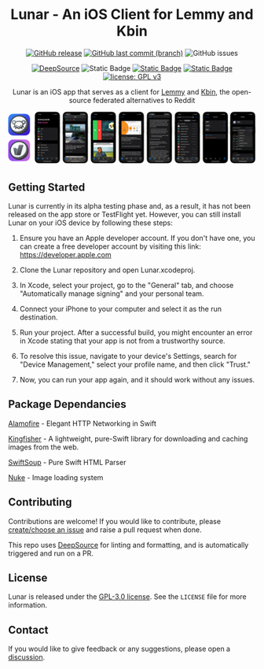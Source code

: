 <div align="center">
   
# Lunar - An iOS Client for Lemmy and Kbin

[![GitHub release](https://img.shields.io/github/v/release/mani-sh-reddy/Lunar-Lemmy-iOS)](https://github.com/mani-sh-reddy/Lunar-Lemmy-iOS/releases)
[![GitHub last commit (branch)](https://img.shields.io/github/last-commit/mani-sh-reddy/Lunar-Lemmy-iOS/dev)](https://github.com/mani-sh-reddy/Lunar-Lemmy-iOS/commits/main)
![GitHub issues](https://img.shields.io/github/issues/mani-sh-reddy/Lunar-Lemmy-iOS?logo=github)

[![DeepSource](https://app.deepsource.com/gh/mani-sh-reddy/Lunar.svg/?label=active+issues&show_trend=true&token=T8gxTn0BxZMno5Pxdh1pfAgB)](https://app.deepsource.com/gh/mani-sh-reddy/Lunar/?ref=repository-badge)
![Static Badge](https://img.shields.io/badge/supports-iOS_15--17-lightgray)
[![Static Badge](https://img.shields.io/badge/Swift-5.8-orange?logo=swift&logoColor=orange)](https://www.swift.org/about/)
[![Static Badge](https://img.shields.io/badge/SwiftUI-3.0-blue?logo=swift&logoColor=blue)
](https://developer.apple.com/xcode/swiftui/)
[![license: GPL v3](https://img.shields.io/badge/license-GPLv3-maroon.svg)](https://www.gnu.org/licenses/gpl-3.0)

Lunar is an iOS app that serves as a client for [Lemmy](https://join-lemmy.org/instances) and [Kbin](https://kbin.pub/en), the open-source federated alternatives to Reddit

![Lunar Github Screenshots](Images/LunarGithubScreenshots.png)

</div>

## Getting Started

Lunar is currently in its alpha testing phase and, as a result, it has not been released on the app store or TestFlight yet. However, you can still install Lunar on your iOS device by following these steps:

1. Ensure you have an Apple developer account. If you don't have one, you can create a free developer account by visiting this link: https://developer.apple.com
   
2. Clone the Lunar repository and open Lunar.xcodeproj.
   
3. In Xcode, select your project, go to the "General" tab, and choose "Automatically manage signing" and your personal team.
   
4. Connect your iPhone to your computer and select it as the run destination.
   
5. Run your project. After a successful build, you might encounter an error in Xcode stating that your app is not from a trustworthy source.
   
6. To resolve this issue, navigate to your device's Settings, search for "Device Management," select your profile name, and then click "Trust."

7. Now, you can run your app again, and it should work without any issues.


## Package Dependancies

[Alamofire](https://github.com/Alamofire/Alamofire)  - Elegant HTTP Networking in Swift

[Kingfisher](https://github.com/onevcat/Kingfisher) - A lightweight, pure-Swift library for downloading and caching images from the web.

[SwiftSoup](https://github.com/scinfu/SwiftSoup) - Pure Swift HTML Parser

[Nuke](https://github.com/kean/Nuke) - Image loading system


## Contributing

Contributions are welcome! If you would like to contribute, please [create/choose an issue](https://github.com/mani-sh-reddy/Lunar/issues) and raise a pull request when done.

This repo uses [DeepSource](https://deepsource.com) for linting and formatting, and is automatically triggered and run on a PR.

## License

Lunar is released under the [GPL-3.0 license](https://choosealicense.com/licenses/gpl-3.0/). See the `LICENSE` file for more information.

## Contact

If you would like to give feedback or any suggestions, please open a [discussion](https://github.com/mani-sh-reddy/Lunar-Lemmy-iOS/discussions).



